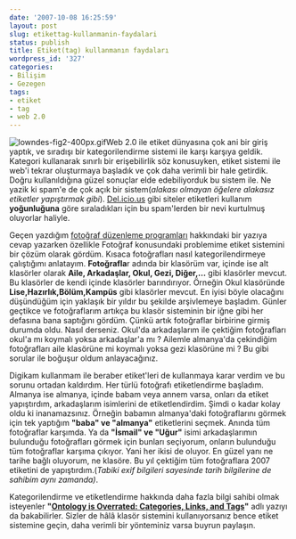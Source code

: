 ```yaml
---
date: '2007-10-08 16:25:59'
layout: post
slug: etikettag-kullanmanin-faydalari
status: publish
title: Etiket(tag) kullanmanın faydaları
wordpress_id: '327'
categories:
- Bilişim
- Gezegen
tags:
- etiket
- tag
- web 2.0
---
```


![lowndes-fig2-400px.gif](http://blog.arsln.org/image/lowndes-fig2-400px.gif)Web 2.0 ile etiket dünyasına çok ani bir giriş yaptık, ve sıradışı bir kategorilendirme sistemi ile karşı karşıya geldik. Kategori kullanarak sınırlı bir erişebilirlik söz konusuyken, etiket sistemi ile web'i tekrar oluşturmaya başladık ve çok daha verimli bir hale getirdik. Doğru kullanıldığına güzel sonuçlar elde edebiliyorduk bu sistem ile. Ne yazik ki spam'e de çok açık bir sistem(_alakası olmayan öğelere alakasız etiketler yapıştırmak gibi_). [Del.icio.us](http://delicious.com) gibi siteler etiketleri kullanım **yoğunluğuna** göre sıraladıkları için bu spam'lerden bir nevi kurtulmuş oluyorlar haliyle. 

Geçen yazdığım [fotoğraf düzenleme programları](http://blog.arsln.org/linuxda-fotograf-duzenleme-ve-yonetme-programlari/) hakkındaki bir yazıya cevap yazarken özellikle Fotoğraf konusundaki problemime etiket sistemini bir çözüm olarak gördüm. Kısaca fotoğrafları nasıl kategorilendirmeye çalıştığımı anlatayım. **Fotoğrafla**r adında bir klasörüm var, içinde ise alt klasörler olarak **Aile, Arkadaşlar, Okul, Gezi, Diğer,...** gibi klasörler mevcut. Bu klasörler de kendi içinde klasörler barındırıyor. Örneğin Okul klasöründe **Lise,Hazırlık,Bölüm,Kampüs** gibi klasörler mevcut. En iyisi böyle olacağını düşündüğüm için yaklaşık bir yıldır bu şekilde arşivlemeye başladım. Günler geçtikce ve fotoğraflarım artıkça bu klasör sisteminin bir iğne gibi her defasına bana saptığını gördüm. Çünkü artık fotoğraflar birbirine girmiş durumda oldu. Nasıl derseniz. Okul'da arkadaşlarım ile çektiğim fotoğrafları okul'a mı koymalı yoksa arkadaşlar'a mı ? Ailemle almanya'da çekindiğim fotoğrafları aile klasörüne mi koymalı yoksa gezi klasörüne mi ? Bu gibi sorular ile boğuşur oldum anlayacağınız.

Digikam kullanmam ile beraber etiket'leri de kullanmaya karar verdim ve bu sorunu ortadan kaldırdım. Her türlü fotoğrafı etiketlendirme başladım. Almanya ise almanya, içinde babam veya annem varsa, onları da etiket yapıştırdım, arkadaşlarım isimlerini de etiketlendirdim. Şimdi o kadar kolay oldu ki inanamazsınız. Örneğin babamın almanya'daki fotoğraflarını görmek için tek yaptığım **"baba" ve "almanya"** etiketlerini seçmek. Anında tüm fotoğraflar karşımda. Ya da **"İsmail" ve "Uğur"** isimi arkadaşlarımın bulunduğu fotoğrafları görmek için bunları seçiyorum, onların bulunduğu tüm fotoğraflar karşıma çıkıyor. Yani her ikisi de oluyor. En güzel yanı ne tarihe bağlı oluyorum, ne klasöre. Bu yıl çektiğim tüm fotoğraflara  2007 etiketini de yapıştırdım.(_Tabiki exif bilgileri sayesinde tarih bilgilerine de sahibim aynı zamanda)_. 

Kategorilendirme ve etiketlendirme hakkında daha fazla bilgi sahibi olmak isteyenler **"[Ontology is Overrated: Categories, Links, and Tags](http://www.shirky.com/writings/ontology_overrated.html)"** adlı yazıyı da bakabilirler. Sizler de hâlâ klasör sistemini kullanıyorsanız bence etiket sistemine geçin, daha verimli bir yönteminiz varsa buyrun paylaşın.
